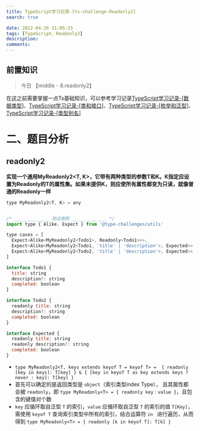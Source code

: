 ```yaml
---
title: TypeScript学习记录-[ts-challenge-Readonly2]
search: true

date: 2022-04-26 21:05:23
tags: [TypeScript、Readonly2]
description:
comments:
---
```


## 前置知识

> 今日 【middle - 8.readonly2】

在这之前需要掌握一点Ts基础知识，可以参考学习记录[TypeScript学习记录-[数据类型]](./../typescript1.md)、[TypeScript学习记录-[类和接口]](./../typescript1.md)、[TypeScript学习记录-[枚举和泛型]](./../typescript1.md)、[TypeScript学习记录-[类型别名]](./../typescript1.md)

# 二、题目分析

## readonly2

**实现一个通用MyReadonly2<T, K>，它带有两种类型的参数T和K。K指定应设置为Readonly的T的属性集。如果未提供K，则应使所有属性都变为只读，就像普通的Readonly<T>一样**

```js
type MyReadonly2<T, K> = any


/* _____________ 测试用例 _____________ */
import type { Alike, Expect } from '@type-challenges/utils'

type cases = [
  Expect<Alike<MyReadonly2<Todo1>, Readonly<Todo1>>>,
  Expect<Alike<MyReadonly2<Todo1, 'title' | 'description'>, Expected>>,
  Expect<Alike<MyReadonly2<Todo2, 'title' | 'description'>, Expected>>,
]

interface Todo1 {
  title: string
  description?: string
  completed: boolean
}

interface Todo2 {
  readonly title: string
  description?: string
  completed: boolean
}

interface Expected {
  readonly title: string
  readonly description?: string
  completed: boolean
}
```
- `type MyReadonly2<T, keys extends keyof T = keyof T> =  { readonly [key in keys]: T[key] } & { [key in keyof T as key extends keys ? never : key]: T[key] }`
- 首先可以确定的是返回类型是 `object`（索引类型index Type）， 且其属性都会被 `readonly`，即 `type MyReadonly<T> = { readonly key：value }`，且包含的键值对个数
- `key` 应循环取自泛型 `T` 的索引，`value` 应循环取自泛型 `T` 的索引的值 `T[Key]`，需使用 `keyof T` 查询索引类型中所有的索引，结合运算符 `in ` 进行遍历，从而得到 `type MyReadonly<T> = { readonly [k in keyof T]: T[k] }`
